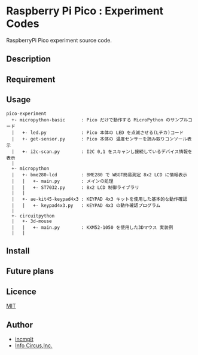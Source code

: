 # Raspberry Pi Pico : Experiment Codes

RaspberryPi Pico experiment source code.

## Description

## Requirement

## Usage

```text
pico-experiment
  +- micropython-basic      : Pico だけで動作する MicroPython のサンプルコード
  |   +- led.py             : Pico 本体の LED を点滅させる(Lチカ)コード
  |   +- get-sensor.py      : Pico 本体の 温度センサーを読み取りコンソール表示
  |   +- i2c-scan.py        : I2C 0,1 をスキャンし接続しているデバイス情報を表示
  |
  +- micropython
  |   +- bme280-lcd         : BME280 で WBGT簡易測定 8x2 LCD に情報表示
  |   |   +- main.py        : メインの処理
  |   |   +- ST7032.py      : 8x2 LCD 制御ライブラリ
  |   |
  |   +- ae-kit45-keypad4x3 : KEYPAD 4x3 キットを使用した基本的な動作確認
  |   |   +- keypad4x3.py   : KEYPAD 4x3 の動作確認プログラム
  |
  +- circuitpython
  |   +- 3d-mouse
  |   |   +- main.py        : KXM52-1050 を使用した3Dマウス 実装例
  |   |
```

## Install

## Future plans

## Licence

[MIT](https://github.com/tcnksm/tool/blob/master/LICENCE)

## Author

* [incmplt](https://www.incmplt.net/)
* [Info Circus,Inc.](https://www.infocircus.jp/)
